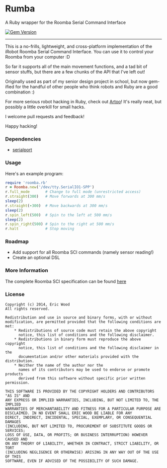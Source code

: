 # Rumba
A Ruby wrapper for the Roomba Serial Command Interface

[![Gem Version](https://badge.fury.io/rb/rumba.svg)](http://badge.fury.io/rb/rumba)

- - -

This is a no-frills, lightweight, and cross-platform implementation of the iRobot Roomba Serial Command Interface. You can use it to control your Roomba from your computer :D

So far it supports all of the main movement functions, and a tad bit of sensor stuffs, but there are a few chunks of the API that I've left out!

Originally used as part of my senior design project in school, but now gem-ified for the handful of other people who think robots and Ruby are a good combination :)

For more serious robot hacking in Ruby, check out [Artoo](http://artoo.io/)! It's really neat, but possibly a little overkill for small hacks.

I welcome pull requests and feedback!

Happy hacking!

### Dependencies
* [serialport](http://ruby-serialport.rubyforge.org/)

### Usage

Here's an example program:

```ruby
require 'roomba.rb'
r = Roomba.new('/dev/tty.SerialIO1-SPP')
r.full_mode       # Change to full mode (unrestricted access)
r.straight(300)   # Move forwards at 300 mm/s
sleep(2)
r.straight(-300)  # Move backwards at 300 mm/s
sleep(2)
r.spin_left(500)  # Spin to the left at 500 mm/s
sleep(2)
r.spin_right(500) # Spin to the right at 500 mm/s
r.halt            # Stop moving
```

### Roadmap
* Add support for all Roomba SCI commands (namely sensor reading!)
* Create an optional DSL

### More Information

The complete Roomba SCI specification can be found [here](http://www.irobot.com/images/consumer/hacker/roomba_sci_spec_manual.pdf)

### License

```
Copyright (c) 2014, Eric Wood
All rights reserved.

Redistribution and use in source and binary forms, with or without
modification, are permitted provided that the following conditions are met:
    * Redistributions of source code must retain the above copyright
      notice, this list of conditions and the following disclaimer.
    * Redistributions in binary form must reproduce the above copyright
      notice, this list of conditions and the following disclaimer in the
      documentation and/or other materials provided with the distribution.
    * Neither the name of the author nor the
      names of its contributors may be used to endorse or promote products
      derived from this software without specific prior written permission.

THIS SOFTWARE IS PROVIDED BY THE COPYRIGHT HOLDERS AND CONTRIBUTORS "AS IS" AND
ANY EXPRESS OR IMPLIED WARRANTIES, INCLUDING, BUT NOT LIMITED TO, THE IMPLIED
WARRANTIES OF MERCHANTABILITY AND FITNESS FOR A PARTICULAR PURPOSE ARE
DISCLAIMED. IN NO EVENT SHALL ERIC WOOD BE LIABLE FOR ANY
DIRECT, INDIRECT, INCIDENTAL, SPECIAL, EXEMPLARY, OR CONSEQUENTIAL DAMAGES
(INCLUDING, BUT NOT LIMITED TO, PROCUREMENT OF SUBSTITUTE GOODS OR SERVICES;
LOSS OF USE, DATA, OR PROFITS; OR BUSINESS INTERRUPTION) HOWEVER CAUSED AND
ON ANY THEORY OF LIABILITY, WHETHER IN CONTRACT, STRICT LIABILITY, OR TORT
(INCLUDING NEGLIGENCE OR OTHERWISE) ARISING IN ANY WAY OUT OF THE USE OF THIS
SOFTWARE, EVEN IF ADVISED OF THE POSSIBILITY OF SUCH DAMAGE.
```
